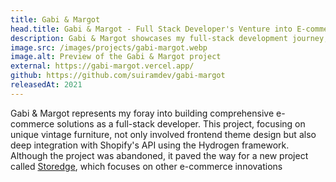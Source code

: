 ```yaml
---
title: Gabi & Margot
head.title: Gabi & Margot - Full Stack Developer's Venture into E-commerce
description: Gabi & Margot showcases my full-stack development journey, creating a unique e-commerce platform for vintage furniture using Shopify's Hydrogen framework. This project highlights my skills in API integration, frontend design with Figma, and backend development, culminating in a comprehensive online shopping experience.
image.src: /images/projects/gabi-margot.webp
image.alt: Preview of the Gabi & Margot project
external: https://gabi-margot.vercel.app/
github: https://github.com/suiramdev/gabi-margot
releasedAt: 2021
---
```


Gabi & Margot represents my foray into building comprehensive e-commerce solutions as a full-stack developer. This project, focusing on unique vintage furniture, not only involved frontend theme design but also deep integration with Shopify's API using the Hydrogen framework.
Although the project was abandoned, it paved the way for a new project called [Storedge](/projects/storedge), which focuses on other e-commerce innovations
